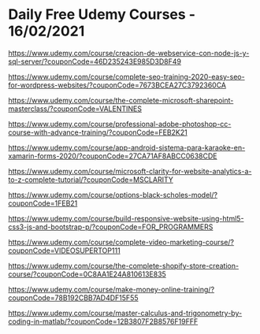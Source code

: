 # Daily Free Udemy Courses - 16/02/2021

https://www.udemy.com/course/creacion-de-webservice-con-node-js-y-sql-server/?couponCode=46D235243E985D3D8F49
https://www.udemy.com/course/complete-seo-training-2020-easy-seo-for-wordpress-websites/?couponCode=7673BCEA27C3792360CA
https://www.udemy.com/course/the-complete-microsoft-sharepoint-masterclass/?couponCode=VALENTINES
https://www.udemy.com/course/professional-adobe-photoshop-cc-course-with-advance-training/?couponCode=FEB2K21
https://www.udemy.com/course/app-android-sistema-para-karaoke-en-xamarin-forms-2020/?couponCode=27CA71AF8ABCC0638CDE
https://www.udemy.com/course/microsoft-clarity-for-website-analytics-a-to-z-complete-tutorial/?couponCode=MSCLARITY
https://www.udemy.com/course/options-black-scholes-model/?couponCode=1FEB21
https://www.udemy.com/course/build-responsive-website-using-html5-css3-js-and-bootstrap-p/?couponCode=FOR_PROGRAMMERS
https://www.udemy.com/course/complete-video-marketing-course/?couponCode=VIDEOSUPERTOP111
https://www.udemy.com/course/the-complete-shopify-store-creation-course/?couponCode=0C8AA1E24A810613E835
https://www.udemy.com/course/make-money-online-training/?couponCode=78B192CBB7AD4DF15F55
https://www.udemy.com/course/master-calculus-and-trigonometry-by-coding-in-matlab/?couponCode=12B3807F2B8576F19FFF
